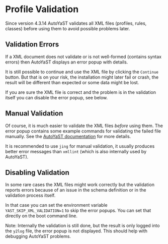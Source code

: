 # Profile Validation

Since version 4.3.14 AutoYaST validates all XML files (profiles,
rules, classes) before using them to avoid possible problems later.

## Validation Errors

If a XML document does not validate or is not well-formed (contains syntax
errors) then AutoYaST displays an error popup with details.

It is still possible to continue and use the XML file by clicking the
`Continue` button. But that is on your risk, the installation might later
fail or crash, the result will be different than expected or some data
might be lost.

If you are sure the XML file is correct and the problem is in the validation
itself you can disable the error popup, see below.

## Manual Validation

Of course, it is much easier to validate the XML files *before* using them.
The error popup contains some example commands for validating the failed file
manually. See the [AutoYaST documentation](
https://doc.opensuse.org/projects/autoyast/#CreateProfile-Manual) for more
details.

It is recommended to use `jing` for manual validation, it usually produces
better error messages than `xmllint` (which is also internally used by AutoYaST).

## Disabling Validation

In some rare cases the XML files might work correctly but the validation
reports errors because of an issue in the schema definition or in the validation
process itself.

In that case you can set the environment variable `YAST_SKIP_XML_VALIDATION=1`
to skip the error popups. You can set that directly on the boot command line.

Note: Internally the validation is still done, but the result is only logged
into the `y2log` file, the error popup is not displayed. This should help with
debugging AutoYaST problems.

